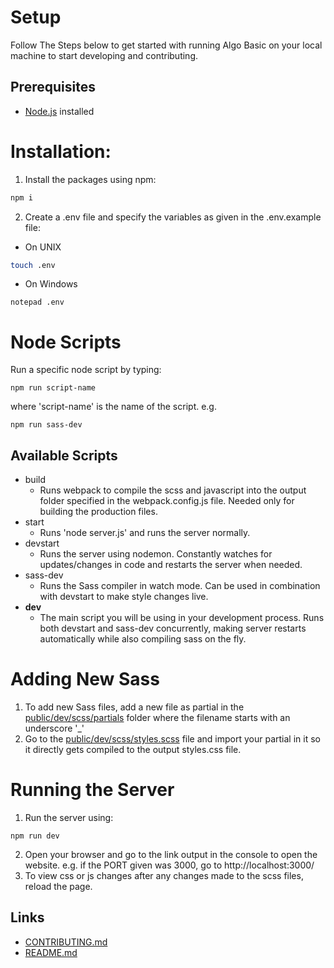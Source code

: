 # Setup 

Follow The Steps below to get started with running Algo Basic on your local machine to start developing and contributing.

## Prerequisites
- [Node.js](https://nodejs.org/) installed

# Installation:

1. Install the packages using npm:
```bash
npm i
```
2. Create a .env file and specify the variables as given in the .env.example file:
- On UNIX
```bash
touch .env
```
- On Windows
```
notepad .env
```
# Node Scripts
Run a specific node script by typing:
```
npm run script-name
```
where 'script-name' is the name of the script. e.g.
```
npm run sass-dev
```

## Available Scripts
- build
  - Runs webpack to compile the scss and javascript into the output folder specified in the webpack.config.js file. Needed only for building the production files.
- start
  - Runs 'node server.js' and runs the server normally.
- devstart
  - Runs the server using nodemon. Constantly watches for updates/changes in code and restarts the server when needed.
- sass-dev
  - Runs the Sass compiler in watch mode. Can be used in combination with devstart to make style changes live.
- **dev**
  - The main script you will be using in your development process. Runs both devstart and sass-dev concurrently, making server restarts automatically while also compiling sass on the fly.
# Adding New Sass
1. To add new Sass files, add a new file as partial in the [public/dev/scss/partials](https://github.com/notvalproate/Algo-Game/tree/main/public/dev/scss/partials) folder where the filename starts with an underscore '_'
2. Go to the [public/dev/scss/styles.scss](https://github.com/notvalproate/Algo-Game/tree/main/public/dev/scss/styles.scss) file and import your partial in it so it directly gets compiled to the output styles.css file.
# Running the Server
1. Run the server using: 
```
npm run dev
```
2. Open your browser and go to the link output in the console to open the website. e.g. if the PORT given was 3000, go to http://localhost:3000/
3. To view css or js changes after any changes made to the scss files, reload the page.
## Links
- [CONTRIBUTING.md](https://github.com/notvalproate/Algo-Game/blob/main/CONTRIBUTING.md)
- [README.md](https://github.com/notvalproate/Algo-Game/blob/main/README.md)
